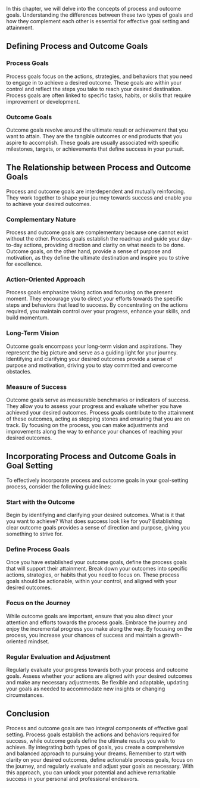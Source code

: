
In this chapter, we will delve into the concepts of process and outcome goals. Understanding the differences between these two types of goals and how they complement each other is essential for effective goal setting and attainment.

## Defining Process and Outcome Goals

### Process Goals

Process goals focus on the actions, strategies, and behaviors that you need to engage in to achieve a desired outcome. These goals are within your control and reflect the steps you take to reach your desired destination. Process goals are often linked to specific tasks, habits, or skills that require improvement or development.

### Outcome Goals

Outcome goals revolve around the ultimate result or achievement that you want to attain. They are the tangible outcomes or end products that you aspire to accomplish. These goals are usually associated with specific milestones, targets, or achievements that define success in your pursuit.

## The Relationship between Process and Outcome Goals

Process and outcome goals are interdependent and mutually reinforcing. They work together to shape your journey towards success and enable you to achieve your desired outcomes.

### Complementary Nature

Process and outcome goals are complementary because one cannot exist without the other. Process goals establish the roadmap and guide your day-to-day actions, providing direction and clarity on what needs to be done. Outcome goals, on the other hand, provide a sense of purpose and motivation, as they define the ultimate destination and inspire you to strive for excellence.

### Action-Oriented Approach

Process goals emphasize taking action and focusing on the present moment. They encourage you to direct your efforts towards the specific steps and behaviors that lead to success. By concentrating on the actions required, you maintain control over your progress, enhance your skills, and build momentum.

### Long-Term Vision

Outcome goals encompass your long-term vision and aspirations. They represent the big picture and serve as a guiding light for your journey. Identifying and clarifying your desired outcomes provide a sense of purpose and motivation, driving you to stay committed and overcome obstacles.

### Measure of Success

Outcome goals serve as measurable benchmarks or indicators of success. They allow you to assess your progress and evaluate whether you have achieved your desired outcomes. Process goals contribute to the attainment of these outcomes, acting as stepping stones and ensuring that you are on track. By focusing on the process, you can make adjustments and improvements along the way to enhance your chances of reaching your desired outcomes.

## Incorporating Process and Outcome Goals in Goal Setting

To effectively incorporate process and outcome goals in your goal-setting process, consider the following guidelines:

### Start with the Outcome

Begin by identifying and clarifying your desired outcomes. What is it that you want to achieve? What does success look like for you? Establishing clear outcome goals provides a sense of direction and purpose, giving you something to strive for.

### Define Process Goals

Once you have established your outcome goals, define the process goals that will support their attainment. Break down your outcomes into specific actions, strategies, or habits that you need to focus on. These process goals should be actionable, within your control, and aligned with your desired outcomes.

### Focus on the Journey

While outcome goals are important, ensure that you also direct your attention and efforts towards the process goals. Embrace the journey and enjoy the incremental progress you make along the way. By focusing on the process, you increase your chances of success and maintain a growth-oriented mindset.

### Regular Evaluation and Adjustment

Regularly evaluate your progress towards both your process and outcome goals. Assess whether your actions are aligned with your desired outcomes and make any necessary adjustments. Be flexible and adaptable, updating your goals as needed to accommodate new insights or changing circumstances.

## Conclusion

Process and outcome goals are two integral components of effective goal setting. Process goals establish the actions and behaviors required for success, while outcome goals define the ultimate results you wish to achieve. By integrating both types of goals, you create a comprehensive and balanced approach to pursuing your dreams. Remember to start with clarity on your desired outcomes, define actionable process goals, focus on the journey, and regularly evaluate and adjust your goals as necessary. With this approach, you can unlock your potential and achieve remarkable success in your personal and professional endeavors.
